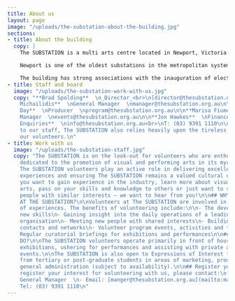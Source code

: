 ```yaml
---
title: About us
layout: page
image: "/uploads/the-substation-about-the-building.jpg"
sections:
- title: About the building
  copy: |
    The SUBSTATION is a multi arts centre located in Newport, Victoria. One of Melbourne’s newest arts venues, the building houses the biggest visual arts gallery in the Western Suburbs of Melbourne, a dance studio and a large-scale multi-purpose performance space. The SUBSTATIONis a one of a kind arts venue in Victoria in that its architecture and spaces invite artists to work across art form and scale. The SUBSTATIONaims to engage with artists to introduce new audiences to new artists and artistic work. We invite artists to utilise our unique spaces in the development and staging of work that responds to ideas that are relevant to our place in Melbourne, Australia and the world.

    Newport is one of the oldest substations in the metropolitan systems, and also one of the largest, comparable to the North Fitzroy substation and slightly smaller than the Newmarket substation. It displays an exceptionally high level of integrity not seen in any other extant examples of this substation design, and although much of the original equipment has been removed or vandalised, the building is highly demonstrative of early twentieth century power generating practices. The building has strong visual and functional associations with the nearby Newport railway workshops, established in 1882.

    The building has strong associations with the inauguration of electric services, due to its construction during the first phase of the scheme. It is also important for its associations with the engineering firm Merz and MacLellan, who designed the electrification scheme as well as the early substations in association with the VR Way and Works Branch. Its construction by the Victorian Railways sets the building apart from contemporary Railways structures built under contract.
- title: Staff and board
  image: "/uploads/the-substation-work-with-us.jpg"
  copy: "**Brad Spolding**  \n_Director_<br>\n[director@thesubstation.org.au](director@thesubstation.org.au)\n\n**Kali
    Michailidis**  \nGeneral Manager  \nmanager@thesubstation.org.au\n\n**Susannah
    Day**  \nProducer  \nprogram@thesubstation.org.au\n\n**Marisa Fiume**  \nEvents
    Manager  \nevents@thesubstation.org.au\n\n**Jon Hawkes**  \nFinance Manager  \naccounts@thesubstation.org.au\n\n**General
    Enquiries**  \ninfo@thesubstation.org.au<br>\nT: (03) 9391 1110\n\nIn addition
    to our staff, The SUBSTATION also relies heavily upon the tireless efforts of
    our volunteers.\n"
- title: Work with us
  image: "/uploads/the-substation-staff.jpg"
  copy: "The SUBSTATION is on the look-out for volunteers who are enthusiastic and
    dedicated to the promotion of visual and performing arts in its myriad forms.
    The SUBSTATION volunteers play an active role in delivering excellent customer
    experiences and ensuring The SUBSTATION remains a valued cultural destination.\n\nWhether
    you want to gain experience in the industry, learn more about visual and performing
    arts, pass on your skills and knowledge to others or just want to socialise with
    people with similar interests – we want to hear from you!\n\n## WHY VOLUNTEER
    AT THE SUBSTATION?\n\nVolunteers at The SUBSTATION are involved in a broad range
    of experiences. The benefits of volunteering include:\n\n- The development of
    new skills\n- Gaining insight into the daily operations of a leading multi-arts
    organisation\n- Meeting new people with shared interests\n- Building industry
    contacts and networks\n- Volunteer program events, activities and training\n-
    Regular curatorial briefings for exhibitions and performances\n\n## WHAT DO VOLUNTEERS
    DO?\n\nThe SUBSTATION volunteers operate primarily in front of house roles, invigilating
    exhibitions, ushering for performances and assisting with private and corporate
    events.\n\nThe SUBSTATION is also open to Expressions of Interest for internships
    from tertiary or post-graduate students in areas of marketing, production and
    general administration (subject to availability).\n\n## Register your interest\n\nTo
    register your interest for volunteering with us, please contact:\n- Kali Michailidis,
    General Manager  \n- Email: [manger@thesubstation.org.au](mailto:manger@thesubstation.org.au)\n-
    Tel: (03) 9391 1110\n"
---
```


